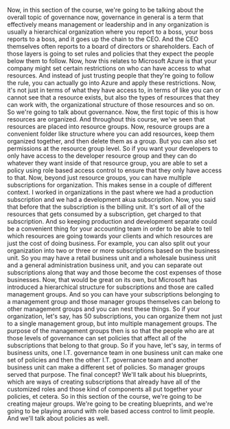 Now, in this section of the course, we're going to be talking about the overall topic of governance
now, governance in general is a term that effectively means management or leadership and in any organization
is usually a hierarchical organization where you report to a boss, your boss reports to a boss, and
it goes up the chain to the CEO.
And the CEO themselves often reports to a board of directors or shareholders.
Each of those layers is going to set rules and policies that they expect the people below them to follow.
Now, how this relates to Microsoft Azure is that your company might set certain restrictions on who
can have access to what resources.
And instead of just trusting people that they're going to follow the rule, you can actually go into
Azure and apply these restrictions.
Now, it's not just in terms of what they have access to, in terms of like you can or cannot see that
a resource exists, but also the types of resources that they can work with, the organizational structure
of those resources and so on.
So we're going to talk about governance.
Now, the first topic of this is how resources are organized.
And throughout this course, we've seen that resources are placed into resource groups.
Now, resource groups are a convenient folder like structure where you can add resources, keep them
organized together, and then delete them as a group.
But you can also set permissions at the resource group level.
So if you want your developers to only have access to the developer resource group and they can do whatever
they want inside of that resource group, you are able to set a policy using role based access control
to ensure that they only have access to that.
Now, beyond just resource groups, you can have multiple subscriptions for organization.
This makes sense in a couple of different context.
I worked in organizations in the past where we had a production subscription and we had a development
akua subscription.
Now, you said that before that the subscription is the billing unit.
It's sort of all of the resources that gets consumed by a subscription, get charged to that subscription.
And so keeping production and development separate could be a convenient thing for your accounting team
in order to be able to tell which resources are going towards your clients and which resources are just
the cost of doing business.
For example, you can also split out your organization into two or three or more subscriptions based
on the business unit.
So you may have a retail business unit and a wholesale business unit and a general administration business
unit, and you can separate out subscriptions along that way and those become the cost expenses of those
businesses.
Now, that would be great on its own, but Microsoft has introduced a hierarchical structure for subscriptions
and those are called management groups.
And so you can have your subscriptions belonging to a management group and those manager groups themselves
can belong to other management groups and you can nest these things.
So if your organization, let's say, has 50 subscriptions, you can organize them not just to a single
management group, but into multiple management groups.
The purpose of the management groups then is so that the people who are at those levels of governance
can set policies that affect all of the subscriptions that belong to that group.
So if you have, let's say, in terms of business units, one I.T. governance team in one business unit
can make one set of policies and then the other I.T. governance team and another business unit can make
a different set of policies.
So manager groups served that purpose.
The final concept?
We'll talk about his blueprints, which are ways of creating subscriptions that already have all of
the customized roles and those kind of components all put together your policies, et cetera.
So in this section of the course, we're going to be creating majeur groups.
We're going to be creating blueprints, and we're going to be playing around with role based access
control to limit people.
And we'll talk about policies as well.

